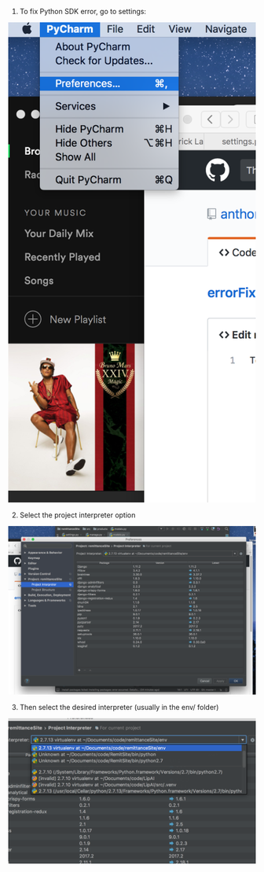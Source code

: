 1. To fix Python SDK error, go to settings:

![PyCharm Settings](https://github.com/anthonymiyoro/errorFixes/blob/master/Screen%20Shot%202017-06-16%20at%2018.11.51.png?raw=true)

2. Select the project interpreter option

![Project Interpreter Settings](https://github.com/anthonymiyoro/errorFixes/blob/master/Screen%20Shot%202017-06-16%20at%2018.12.02.png?raw=true)

3. Then select the desired interpreter (usually in the env/ folder)

![Select Interpreter](https://github.com/anthonymiyoro/errorFixes/blob/master/Screen%20Shot%202017-06-16%20at%2018.12.10.png?raw=true)


